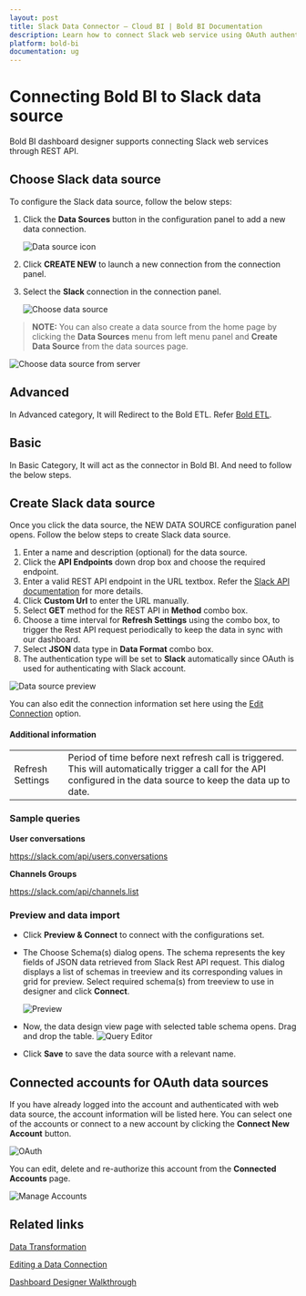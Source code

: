 ```yaml
---
layout: post
title: Slack Data Connector – Cloud BI | Bold BI Documentation
description: Learn how to connect Slack web service using OAuth authentication with Bold BI Cloud and create data source.
platform: bold-bi
documentation: ug
---
```


# Connecting Bold BI to Slack data source
Bold BI dashboard designer supports connecting Slack web services through REST API. 

## Choose Slack data source

To configure the Slack data source, follow the below steps:
1. Click the **Data Sources** button in the configuration panel to add a new data connection.

   ![Data source icon](/static/assets/working-with-datasource/data-connectors/images/common/DataSourcesIcon.png)

2. Click **CREATE NEW** to launch a new connection from the connection panel.
3. Select the **Slack** connection in the connection panel.

   ![Choose data source](/static/assets/working-with-datasource/data-connectors/images/Slack/ChooseDS.png)

> **NOTE:** You can also create a data source from the home page by clicking the **Data Sources** menu from left menu panel and **Create Data Source** from the data sources page.

   ![Choose data source from server](/static/assets/working-with-datasource/data-connectors/images/Slack/ChooseDS_Server.png)

## Advanced
In Advanced category, It will Redirect to the Bold ETL. Refer [Bold ETL](/managing-resources/manage-data-sources/#advanced-category).

## Basic
In Basic Category, It will act as the connector in Bold BI. And need to follow the below steps.

## Create Slack data source
Once you click the data source, the NEW DATA SOURCE configuration panel opens. Follow the below steps to create Slack data source.
1. Enter a name and description (optional) for the data source.
2. Click the **API Endpoints** down drop box and choose the required endpoint.
3. Enter a valid REST API endpoint in the URL textbox. Refer the [Slack API documentation](https://api.slack.com/methods) for more details.
4. Click **Custom Url** to enter the URL manually.
5. Select **GET** method for the REST API in **Method** combo box.
6. Choose a time interval for **Refresh Settings** using the combo box, to trigger the Rest API request periodically to keep the data in sync with our dashboard.  
7. Select **JSON** data type in **Data Format** combo box.
8. The authentication type will be set to **Slack** automatically since OAuth is used for authenticating with Slack account.

![Data source preview](/static/assets/working-with-datasource/data-connectors/images/Slack/DataSourcesView.png)

You can also edit the connection information set here using the [Edit Connection](/working-with-data-sources/editing-a-data-connection/) option.


#### Additional information
<table width="600">
<tr>
<td>
Refresh Settings
</td>
<td>
Period of time before next refresh call is triggered. This will automatically trigger a call for the API configured in the data source to keep the data up to date.
</td>
</tr>
</table>


### Sample queries
**User conversations**

https://slack.com/api/users.conversations

**Channels Groups**

https://slack.com/api/channels.list


### Preview and data import
* Click **Preview & Connect** to connect with the configurations set.
* The Choose Schema(s) dialog opens. The schema represents the key fields of JSON data retrieved from Slack Rest API request. This dialog displays a list of schemas in treeview and its corresponding values in grid for preview. Select required schema(s) from treeview to use in designer and click **Connect**.

   ![Preview](/static/assets/working-with-datasource/data-connectors/images/common/Preview.png)

* Now, the data design view page with selected table schema opens. Drag and drop the table.
   ![Query Editor](/static/assets/working-with-datasource/data-connectors/images/common/QueryEditor.png)

* Click **Save** to save the data source with a relevant name.

## Connected accounts for OAuth data sources
If you have already logged into the account and authenticated with web data source, the account information will be listed here. You can select one of the accounts or connect to a new account by clicking the **Connect New Account** button.

   ![OAuth](/static/assets/working-with-datasource/data-connectors/images/Slack/OAuthDS.png)

You can edit, delete and re-authorize this account from the **Connected Accounts** page.

   ![Manage Accounts](/static/assets/working-with-datasource/data-connectors/images/Slack/ManageDS.png)

## Related links
[Data Transformation](/working-with-data-sources/data-modeling/joining-table/)

[Editing a Data Connection](/working-with-data-sources/editing-a-data-connection/)   

[Dashboard Designer Walkthrough](/getting-started/creating-dashboard/)